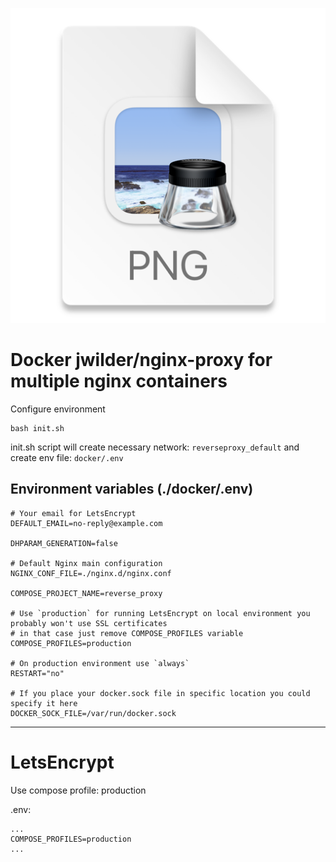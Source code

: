 ![img.png](assets/img.png)
# Docker jwilder/nginx-proxy for multiple nginx containers

Configure environment

    bash init.sh

init.sh script will create necessary network: `reverseproxy_default`  and create env file: `docker/.env`

## Environment variables (./docker/.env)

    # Your email for LetsEncrypt
    DEFAULT_EMAIL=no-reply@example.com

    DHPARAM_GENERATION=false
    
    # Default Nginx main configuration
    NGINX_CONF_FILE=./nginx.d/nginx.conf
    
    COMPOSE_PROJECT_NAME=reverse_proxy
    
    # Use `production` for running LetsEncrypt on local environment you probably won't use SSL certificates
    # in that case just remove COMPOSE_PROFILES variable
    COMPOSE_PROFILES=production
    
    # On production environment use `always`
    RESTART="no"
    
    # If you place your docker.sock file in specific location you could specify it here
    DOCKER_SOCK_FILE=/var/run/docker.sock

---
    
# LetsEncrypt

Use compose profile: production

.env:

    ...
    COMPOSE_PROFILES=production
    ...
    


